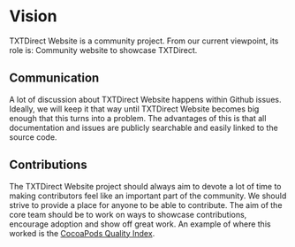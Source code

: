 # Vision
TXTDirect Website is a community project. From our current viewpoint, its role is:
Community website to showcase TXTDirect.



## Communication
A lot of discussion about TXTDirect Website happens within Github issues. Ideally, we will keep it that way until TXTDirect Website becomes big enough that this turns into a problem. The advantages of this is that all documentation and issues are publicly searchable and easily linked to the source code.

## Contributions
The TXTDirect Website project should always aim to devote a lot of time to making contributors feel like an important part of the community. We should strive to provide a place for anyone to be able to contribute. The aim of the core team should be to work on ways to showcase contributions, encourage adoption and show off great work. An example of where this worked is the [CocoaPods Quality Index](http://blog.cocoapods.org/CocoaPods.org-Two-point-Five/).
